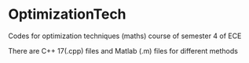 # OptimizationTech



Codes for optimization techniques (maths) course of semester 4 of ECE


There are C++ 17(.cpp) files and Matlab (.m) files for different methods
